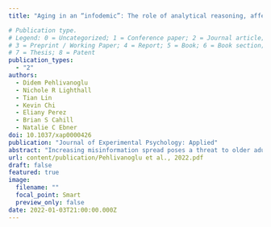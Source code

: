 ```yaml
---
title: "Aging in an “infodemic”: The role of analytical reasoning, affect, and news consumption frequency on news veracity detection."

# Publication type.
# Legend: 0 = Uncategorized; 1 = Conference paper; 2 = Journal article;
# 3 = Preprint / Working Paper; 4 = Report; 5 = Book; 6 = Book section;
# 7 = Thesis; 8 = Patent
publication_types:
  - "2"
authors:
  - Didem Pehlivanoglu
  - Nichole R Lighthall
  - Tian Lin
  - Kevin Chi
  - Eliany Perez
  - Brian S Cahill
  - Natalie C Ebner
doi: 10.1037/xap0000426
publication: "Journal of Experimental Psychology: Applied"
abstract: "Increasing misinformation spread poses a threat to older adults but there is little research on older adultswithin the fake news literature. Embedded in the Changes in Integration for Social Decisions in Aging (CISDA) model, this study examined the role of (i) analytical reasoning; (ii) affect; (iii) news consumption frequency, and their interplay with (iv)news contenton news veracity detection in aging. Conducted during the early phase of the COVID-19 pandemic, the current study asked participants to view and evaluateCOVIDor non-COVID (i.e., everyday) news articles,followed by measures of analytical reasoning, affect, and news consumption frequency. News veracity detection was comparable between young and older adults. Additionally, fake news detection for non-COVID news was predicted by individual differences in analytic reasoning for both age groups.However, chronological age effects in fake news detection emerged within the older adult sample and interacted with the CISDA-derived components of analytical reasoning, affect, and news consumption frequency by news content. Collectively, these findings suggest that age-related vulnerabilities to deceptive news are only apparent in very old age. Our findings advance understanding of psychological mechanisms in news veracity detection in aging."
url: content/publication/Pehlivanoglu et al., 2022.pdf
draft: false
featured: true
image:
  filename: ""
  focal_point: Smart
  preview_only: false
date: 2022-01-03T21:00:00.000Z
---
```

